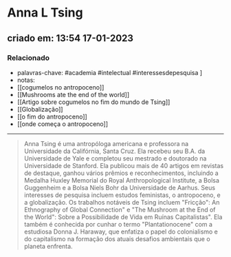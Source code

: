 # Anna L Tsing
## criado em: 13:54 17-01-2023

### Relacionado
- palavras-chave: #academia #intelectual #interessesdepesquisa ]
- notas: 
- [[cogumelos no antropoceno]]
- [[Mushrooms ate the end of the world]]
- [[Artigo sobre cogumelos no fim do mundo de Tsing]]
- [[Globalização]]
- [[o fim do antropoceno]]
- [[onde começa o antropoceno]]
---
>Anna Tsing é uma antropóloga americana e professora na Universidade da Califórnia, Santa Cruz. Ela recebeu seu B.A. da Universidade de Yale e completou seu mestrado e doutorado na Universidade de Stanford. Ela publicou mais de 40 artigos em revistas de destaque, ganhou vários prêmios e reconhecimentos, incluindo a Medalha Huxley Memorial do Royal Anthropological Institute, a Bolsa Guggenheim e a Bolsa Niels Bohr da Universidade de Aarhus. Seus interesses de pesquisa incluem estudos feministas, o antropoceno, e a globalização. Os trabalhos notáveis de Tsing incluem "Fricção": An Ethnography of Global Connection" e "The Mushroom at the End of the World": Sobre a Possibilidade de Vida em Ruínas Capitalistas". Ela também é conhecida por cunhar o termo "Plantationocene" com a estudiosa Donna J. Haraway, que enfatiza o papel do colonialismo e do capitalismo na formação dos atuais desafios ambientais que o planeta enfrenta.